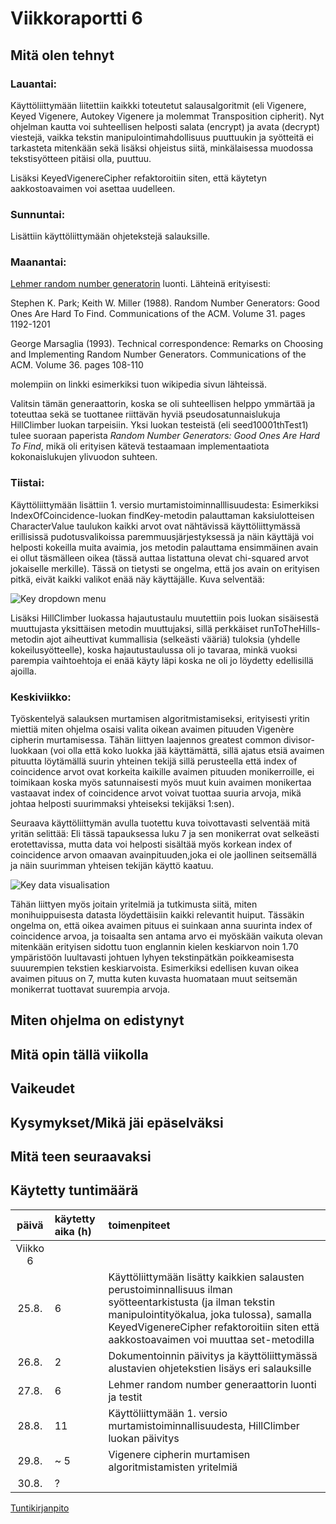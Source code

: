 # Viikkoraportti 6

## Mitä olen tehnyt

### Lauantai:

Käyttöliittymään liitettiin kaikkki toteutetut salausalgoritmit (eli Vigenere, Keyed Vigenere, Autokey Vigenere ja molemmat Transposition cipherit). Nyt ohjelman kautta voi suhteellisen helposti salata (encrypt) ja avata (decrypt) viestejä, vaikka tekstin manipulointimahdollisuus puuttuukin ja syötteitä ei tarkasteta mitenkään sekä lisäksi ohjeistus siitä, minkälaisessa muodossa tekstisyötteen pitäisi olla, puuttuu. 

Lisäksi KeyedVigenereCipher refaktoroitiin siten, että käytetyn aakkostoavaimen voi asettaa uudelleen.

### Sunnuntai:

Lisättiin käyttöliittymään ohjetekstejä salauksille.

### Maanantai:

[Lehmer random number generatorin](https://en.wikipedia.org/wiki/Lehmer_random_number_generator) luonti. Lähteinä erityisesti:

Stephen K. Park; Keith W. Miller (1988). Random Number Generators: Good Ones Are Hard To Find. Communications of the ACM. Volume 31. pages 1192-1201

George Marsaglia (1993). Technical correspondence: Remarks on Choosing and Implementing Random Number Generators. Communications of the ACM. Volume 36. pages 108-110

molempiin on linkki esimerkiksi tuon wikipedia sivun lähteissä.

Valitsin tämän generaattorin, koska se oli suhteellisen helppo ymmärtää ja toteuttaa sekä se tuottanee riittävän hyviä pseudosatunnaislukuja HillClimber luokan tarpeisiin. Yksi luokan testeistä (eli seed10001thTest1) tulee suoraan paperista *Random Number Generators: Good Ones Are Hard To Find*, mikä oli erityisen kätevä testaamaan implementaatiota kokonaislukujen ylivuodon suhteen.

### Tiistai:

Käyttöliittymään lisättiin 1. versio murtamistoiminnalllisuudesta: Esimerkiksi IndexOfCoincidence-luokan findKey-metodin palauttaman kaksiulotteisen CharacterValue taulukon kaikki arvot ovat nähtävissä käyttöliittymässä erillisissä pudotusvalikoissa paremmuusjärjestyksessä ja näin käyttäjä voi helposti kokeilla muita avaimia, jos metodin palauttama ensimmäinen avain ei ollut täsmälleen oikea (tässä auttaa listattuna olevat chi-squared arvot jokaiselle merkille). Tässä on tietysti se ongelma, että jos avain on erityisen pitkä, eivät kaikki valikot enää näy käyttäjälle. Kuva selventää:

![Key dropdown menu]()

Lisäksi HillClimber luokassa hajautustaulu muutettiin pois luokan sisäisestä muuttujasta yksittäisen metodin muuttujaksi, sillä perkkäiset runToTheHills-metodin ajot aiheuttivat kummallisia (selkeästi vääriä) tuloksia (yhdelle kokeilusyötteelle), koska hajautustaulussa oli jo tavaraa, minkä vuoksi parempia vaihtoehtoja ei enää käyty läpi koska ne oli jo löydetty edellisillä ajoilla.

### Keskiviikko:

Työskentelyä salauksen murtamisen algoritmistamiseksi, erityisesti yritin miettiä miten ohjelma osaisi valita oikean avaimen pituuden Vigenère cipherin murtamisessa. Tähän liittyen laajennos greatest common divisor-luokkaan (voi olla että koko luokka jää käyttämättä, sillä ajatus etsiä avaimen pituutta löytämällä suurin yhteinen tekijä  sillä perusteella että index of coincidence arvot ovat korkeita kaikille avaimen pituuden monikerroille, ei toimikaan koska myös satunnaisesti myös muut kuin avaimen monikertaa vastaavat index of coincidence arvot voivat tuottaa suuria arvoja, mikä johtaa helposti suurimmaksi yhteiseksi tekijäksi 1:sen). 

Seuraava käyttöliittymän avulla tuotettu kuva toivottavasti selventää mitä yritän selittää: Eli tässä tapauksessa luku 7 ja sen monikerrat ovat selkeästi erotettavissa, mutta data voi helposti sisältää myös korkean index of coincidence arvon omaavan avainpituuden,joka ei ole jaollinen seitsemällä ja näin suurimman yhteisen tekijän käyttö kaatuu.

![Key data visualisation](https://github.com/Jsos17/Classic-crypto/blob/master/documentation/example_key_data_visualization.png)

Tähän liittyen myös joitain yritelmiä ja tutkimusta siitä, miten monihuippuisesta datasta löydettäisiin kaikki relevantit huiput. Tässäkin ongelma on, että oikea avaimen pituus ei suinkaan anna suurinta index of coincidence arvoa, ja toisaalta sen antama arvo ei myöskään vaikuta olevan mitenkään erityisen sidottu tuon englannin kielen keskiarvon noin 1.70 ympäristöön luultavasti johtuen lyhyen tekstinpätkän poikkeamisesta suuurempien tekstien keskiarvoista. Esimerkiksi edellisen kuvan oikea avaimen pituus on 7, mutta kuten kuvasta huomataan muut seitsemän monikerrat tuottavat suurempia arvoja.

## Miten ohjelma on edistynyt


## Mitä opin tällä viikolla


## Vaikeudet


## Kysymykset/Mikä jäi epäselväksi



## Mitä teen seuraavaksi


## Käytetty tuntimäärä

| päivä   | käytetty aika (h) | toimenpiteet |
| :----:|:--------| :----------|
| Viikko 6 |
| 25.8. | 6 | Käyttöliittymään lisätty kaikkien salausten perustoiminnallisuus ilman syötteentarkistusta (ja ilman tekstin manipulointityökalua, joka tulossa), samalla KeyedVigenereCipher refaktoroitiin siten että aakkostoavaimen voi muuttaa set-metodilla |
| 26.8. | 2 | Dokumentoinnin päivitys ja käyttöliittymässä alustavien ohjetekstien lisäys eri salauksille |
| 27.8. | 6 | Lehmer random number generaattorin luonti ja testit |
| 28.8. | 11 | Käyttöliittymään 1. versio murtamistoiminnallisuudesta, HillClimber luokan päivitys |
| 29.8. | ~ 5 | Vigenere cipherin murtamisen algoritmistamisten yritelmiä |
| 30.8. | ? | |


[Tuntikirjanpito](https://github.com/Jsos17/Classic-crypto/blob/master/documentation/tuntikirjanpito.md)
